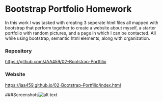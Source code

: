 # Bootstrap Portfolio Homework
In this work I was tasked with creating 3 seperate html files all mapped with bootstrap that perform together to create a website about myself, a starter portfolio with random pictures, and a page in which I can be contacted. All while using bootstrap, semantic html elements, along with organization.

### Repository 
https://github.com/JAA459/02-Bootstrap-Portfilio

### Website
https://jaa459.github.io/02-Bootstrap-Portfilio/index.html

###Screenshots![alt text](https://jaa459.github.io/02-Bootstrap-portilio/images/About-page.png)
